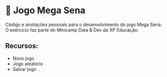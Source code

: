 # :8ball: Jogo Mega Sena
Código e anotações pessoais para o desenvolvimento do jogo Mega Sena. O exercício faz parte do Minicamp Data & Dev da XP Educação.

## Recursos:
- Novo jogo
- Jogo aleatório
- Salvar jogo
